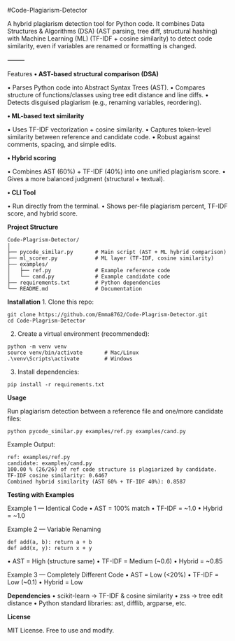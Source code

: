 #Code-Plagiarism-Detector

A hybrid plagiarism detection tool for Python code.
It combines Data Structures & Algorithms (DSA) (AST parsing, tree diff, structural hashing) with Machine Learning (ML) (TF-IDF + cosine similarity) to detect code similarity, even if variables are renamed or formatting is changed.

⸻

Features
**•	AST-based structural comparison (DSA)**

•	Parses Python code into Abstract Syntax Trees (AST).
•	Compares structure of functions/classes using tree edit distance and line diffs.
•	Detects disguised plagiarism (e.g., renaming variables, reordering).


**•	ML-based text similarity**

•	Uses TF-IDF vectorization + cosine similarity.
•	Captures token-level similarity between reference and candidate code. 
•	Robust against comments, spacing, and simple edits.


**•	Hybrid scoring**

•	Combines AST (60%) + TF-IDF (40%) into one unified plagiarism score. 
•	Gives a more balanced judgment (structural + textual).


**•	CLI Tool**

•	Run directly from the terminal.
•	Shows per-file plagiarism percent, TF-IDF score, and hybrid score.


**Project Structure**
```text
Code-Plagrism-Detector/
│
├── pycode_similar.py       # Main script (AST + ML hybrid comparison)
├── ml_scorer.py            # ML layer (TF-IDF, cosine similarity)
├── examples/
│   ├── ref.py              # Example reference code
│   └── cand.py             # Example candidate code
├── requirements.txt        # Python dependencies
└── README.md               # Documentation
```

**Installation**
	1.	Clone this repo:
```text
git clone https://github.com/Emma8762/Code-Plagrism-Detector.git
cd Code-Plagrism-Detector
```

2.	Create a virtual environment (recommended):
```text
python -m venv venv
source venv/bin/activate       # Mac/Linux
.\venv\Scripts\activate        # Windows
```
3.	Install dependencies:
```text
pip install -r requirements.txt
```

**Usage**

Run plagiarism detection between a reference file and one/more candidate files:
```text
python pycode_similar.py examples/ref.py examples/cand.py
```
Example Output:
```text
ref: examples/ref.py
candidate: examples/cand.py
100.00 % (26/26) of ref code structure is plagiarized by candidate.
TF-IDF cosine similarity: 0.6467
Combined hybrid similarity (AST 60% + TF-IDF 40%): 0.8587
```
**Testing with Examples**

Example 1 — Identical Code
	•	AST = 100% match
	•	TF-IDF = ~1.0
	•	Hybrid = ~1.0

Example 2 — Variable Renaming
```text
def add(a, b): return a + b
def add(x, y): return x + y
```
	
•	AST = High (structure same)
	•	TF-IDF = Medium (~0.6)
	•	Hybrid = ~0.85

Example 3 — Completely Different Code
	•	AST = Low (<20%)
	•	TF-IDF = Low (~0.1)
	•	Hybrid = Low



**Dependencies**
	•	scikit-learn → TF-IDF & cosine similarity
	•	zss → tree edit distance
	•	Python standard libraries: ast, difflib, argparse, etc.

**License**

MIT License. Free to use and modify.

